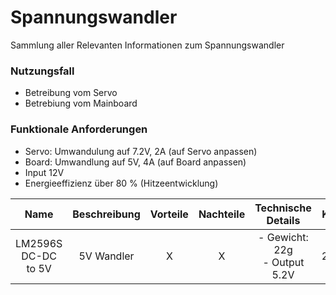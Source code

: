 # Spannungswandler
Sammlung aller Relevanten Informationen zum Spannungswandler

### Nutzungsfall
- Betreibung vom Servo
- Betrebiung vom Mainboard
### Funktionale Anforderungen
- Servo: Umwandulung auf 7.2V, 2A (auf Servo anpassen)
- Board: Umwandlung auf 5V, 4A (auf Board anpassen)
- Input 12V
- Energieeffizienz über 80 % (Hitzeentwicklung)

| Name | Beschreibung | Vorteile | Nachteile | Technische Details | Kosten | Link | 
| :--: | :----------: | :------: | :-------: | :----------------: | :----: | :--: |
| LM2596S DC-DC to 5V | 5V Wandler | X | X | - Gewicht: 22g <br> - Output 5.2V | 29.79$ | [Alexnld](https://alexnld.com/product/5pcs-lm2596s-dc-dc-24v-12v-to-5v-5a-step-down-power-supply-buck-converter-adjustable-usb-step-down-charging-module)| 